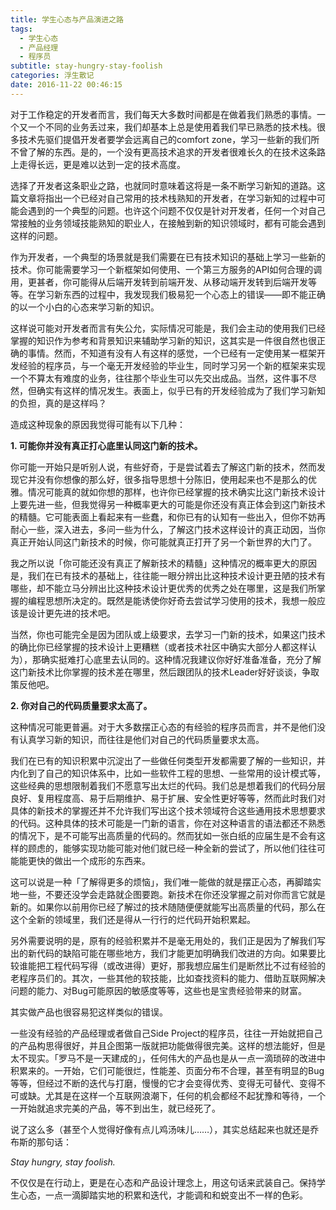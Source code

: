 ```yaml
---
title: 学生心态与产品演进之路
tags:
  - 学生心态
  - 产品经理
  - 程序员
subtitle: stay-hungry-stay-foolish
categories: 浮生散记
date: 2016-11-22 00:46:15
---
```


对于工作稳定的开发者而言，我们每天大多数时间都是在做着我们熟悉的事情。一个又一个不同的业务丢过来，我们却基本上总是使用着我们早已熟悉的技术栈。很多技术先驱们提倡开发者要学会远离自己的comfort zone，学习一些新的我们所不曾了解的东西。是的，一个没有更高技术追求的开发者很难长久的在技术这条路上走得长远，更是难以达到一定的技术高度。

选择了开发者这条职业之路，也就同时意味着这将是一条不断学习新知的道路。这篇文章将指出一个已经对自己常用的技术栈熟知的开发者，在学习新知的过程中可能会遇到的一个典型的问题。也许这个问题不仅仅是针对开发者，任何一个对自己常接触的业务领域技能熟知的职业人，在接触到新的知识领域时，都有可能会遇到这样的问题。

<!-- more -->

作为开发者，一个典型的场景就是我们需要在已有技术知识的基础上学习一些新的技术。你可能需要学习一个新框架如何使用、一个第三方服务的API如何合理的调用，更甚者，你可能得从后端开发转到前端开发、从移动端开发转到后端开发等等。在学习新东西的过程中，我发现我们极易犯一个心态上的错误——即不能正确的以一个小白的心态来学习新的知识。

这样说可能对开发者而言有失公允，实际情况可能是，我们会主动的使用我们已经掌握的知识作为参考和背景知识来辅助学习新的知识，这其实是一件很自然也很正确的事情。然而，不知道有没有人有这样的感觉，一个已经有一定使用某一框架开发经验的程序员，与一个毫无开发经验的毕业生，同时学习另一个新的框架来实现一个不算太有难度的业务，往往那个毕业生可以先交出成品。当然，这件事不尽然，但确实有这样的情况发生。表面上，似乎已有的开发经验成为了我们学习新知的负担，真的是这样吗？

造成这种现象的原因我觉得可能有以下几种：

**1. 可能你并没有真正打心底里认同这门新的技术。**

你可能一开始只是听别人说，有些好奇，于是尝试着去了解这门新的技术，然而发现它并没有你想像的那么好，很多指导思想十分陈旧，使用起来也不是那么的优雅。情况可能真的就如你想的那样，也许你已经掌握的技术确实比这门新技术设计上要先进一些，但我觉得另一种概率更大的可能是你还没有真正体会到这门新技术的精髓。它可能表面上看起来有一些蠢，和你已有的认知有一些出入，但你不妨再耐心一些，深入进去，多问一些为什么，了解这门技术这样设计的真正动因，当你真正开始认同这门新技术的时候，你可能就真正打开了另一个新世界的大门了。

我之所以说「你可能还没有真正了解新技术的精髓」这种情况的概率更大的原因是，我们在已有技术的基础上，往往能一眼分辨出比这种技术设计更丑陋的技术有哪些，却不能立马分辨出比这种技术设计更优秀的优秀之处在哪里，这是我们所掌握的编程思想所决定的。既然是能诱使你好奇去尝试学习使用的技术，我想一般应该是设计更先进的技术吧。

当然，你也可能完全是因为团队或上级要求，去学习一门新的技术，如果这门技术的确比你已经掌握的技术设计上更糟糕（或者技术社区中确实大部分人都这样认为），那确实挺难打心底里去认同的。这种情况我建议你好好准备准备，充分了解这门新技术比你掌握的技术差在哪里，然后跟团队的技术Leader好好谈谈，争取策反他吧。

**2. 你对自己的代码质量要求太高了。**

这种情况可能更普遍。对于大多数摆正心态的有经验的程序员而言，并不是他们没有认真学习新的知识，而往往是他们对自己的代码质量要求太高。

我们在已有的知识积累中沉淀出了一些做任何类型开发都需要了解的一些知识，并内化到了自己的知识体系中，比如一些软件工程的思想、一些常用的设计模式等，这些经典的思想限制着我们不愿意写出太烂的代码。我们总是想着我们的代码分层良好、复用程度高、易于后期维护、易于扩展、安全性更好等等，然而此时我们对具体的新技术的掌握还并不允许我们写出这个技术领域符合这些通用技术思想要求的代码。这种具体的技术可能是一门新的语言，你在对这种语言的语法都还不熟悉的情况下，是不可能写出高质量的代码的。然而犹如一张白纸的应届生是不会有这样的顾虑的，能够实现功能可能对他们就已经一种全新的尝试了，所以他们往往可能能更快的做出一个成形的东西来。

这可以说是一种「了解得更多的烦恼」，我们唯一能做的就是摆正心态，再脚踏实地一些，不要还没学会走路就企图要跑。新技术在你还没掌握之前对你而言它就是新的。如果你以前用你已经了解过的技术随随便便就能写出高质量的代码，那么在这个全新的领域里，我们还是得从一行行的烂代码开始积累起。

另外需要说明的是，原有的经验积累并不是毫无用处的，我们正是因为了解我们写出的新代码的缺陷可能在哪些地方，我们才能更加明确我们改进的方向。如果要比较谁能把工程代码写得（或改进得）更好，那我想应届生们是断然比不过有经验的老程序员们的。其次，一些其他的软技能，比如查找资料的能力、借助互联网解决问题的能力、对Bug可能原因的敏感度等等，这些也是宝贵经验带来的财富。

其实做产品也很容易犯这样类似的错误。

一些没有经验的产品经理或者做自己Side Project的程序员，往往一开始就把自己的产品构思得很好，并且企图第一版就把功能做得很完美。这样的想法能好，但是太不现实。「罗马不是一天建成的」，任何伟大的产品也是从一点一滴琐碎的改进中积累来的。一开始，它们可能很烂，性能差、页面分布不合理，甚至有明显的Bug等等，但经过不断的迭代与打磨，慢慢的它才会变得优秀、变得无可替代、变得不可或缺。尤其是在这样一个互联网浪潮下，任何的机会都经不起犹豫和等待，一个一开始就追求完美的产品，等不到出生，就已经死了。

说了这么多（甚至个人觉得好像有点儿鸡汤味儿……），其实总结起来也就还是乔布斯的那句话：

_Stay hungry, stay foolish._

不仅仅是在行动上，更是在心态和产品设计理念上，用这句话来武装自己。保持学生心态，一点一滴脚踏实地的积累和迭代，才能调和和蜕变出不一样的色彩。
